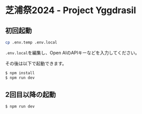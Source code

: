 # 芝浦祭2024 - Project Yggdrasil


## 初回起動

```bash
cp .env.temp .env.local
```

`.env.local`を編集し、Open AIのAPIキーなどを入力してください。

その後は以下で起動できます。

```bash
$ npm install
$ npm run dev
```

## 2回目以降の起動

```bash
$ npm run dev
```
